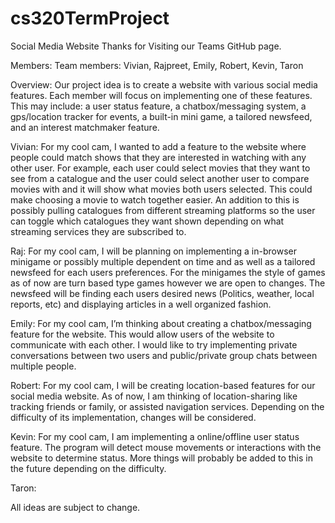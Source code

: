 # cs320TermProject
Social Media Website
Thanks for Visiting our Teams GitHub page.

Members: Team members: Vivian, Rajpreet, Emily, Robert, Kevin, Taron

Overview: Our project idea is to create a website with various social media features. Each member will focus on implementing one of these features. This may include: a user status feature, a chatbox/messaging system, a gps/location tracker for events, a built-in mini game, a tailored newsfeed, and an interest matchmaker feature.

Vivian: For my cool cam, I wanted to add a feature to the website where people could match shows that they are interested in watching with any other user. For example, each user could select movies that they want to see from a catalogue and the user could select another user to compare movies with and it will show what movies both users selected. This could make choosing a movie to watch together easier. An addition to this is possibly pulling catalogues from different streaming platforms so the user can toggle which catalogues they want shown depending on what streaming services they are subscribed to.

Raj: For my cool cam, I will be planning on implementing a in-browser minigame or possibly multiple dependent on time and as well as a tailored newsfeed for each users preferences. For the minigames the style of games as of now are turn based type games however we are open to changes. The newsfeed will be finding each users desired news (Politics, weather, local reports, etc) and displaying articles in a well organized fashion.

Emily: For my cool cam, I’m thinking about creating a chatbox/messaging feature for the website. This would allow users of the website to communicate with each other. I would like to try implementing private conversations between two users and public/private group chats between multiple people.

Robert: For my cool cam, I will be creating location-based features for our social media website. As of now, I am thinking of location-sharing like tracking friends or family, or assisted navigation services. Depending on the difficulty of its implementation, changes will be considered.

Kevin: For my cool cam, I am implementing a online/offline user status feature. The program will detect mouse movements or interactions with the website to determine status. More things will probably be added to this in the future depending on the difficulty.

Taron: 

All ideas are subject to change. 
